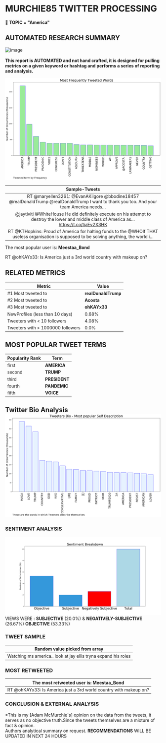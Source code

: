 # MURCHIE85 TWITTER PROCESSING 
&#x1F34E; **TOPIC = "America"**

## AUTOMATED RESEARCH SUMMARY

![image](https://marketingplatform.google.com/about/static/images/gmp/analytics-smb-benefit.jpg)
<br></br>
<b> This report is AUTOMATED and not hand crafted, it is designed for pulling metrics on a given keyword or hashtag and performs a series of reporting and analysis.</b>



![image](TWEETS.png)



|                **Sample-Tweets**        |
| :-------------: |
| RT @maryellen3261: @EvanAKilgore @bbodine18457 @realDonaldTrump @realDonaldTrump    I want to thank you too.  And your team  America needs… |
| @jaytiviti @WhiteHouse He did definitely execute on his attempt to destroy the lower and middle class of America as… https://t.co/tjaEv2X3HK |
| RT @KTHopkins: Proud of America for halting funds to the @WHOIf THAT useless organisation is supposed to be solving anything, the world i… |

The most popular user is: **Meestaa_Bond**
<div class="alert alert-block alert-danger"> RT @ohKAYx33: Is America just a 3rd world country with makeup on?</div>

## RELATED METRICS<br>
| Metric | Value |
| ------------- | ------------- |
| #1 Most tweeted to  | **realDonaldTrump** |
| #2 Most tweeted to  | **Acosta** |
| #3 Most tweeted to  | **ohKAYx33** |
| NewProfiles (less than 10 days) | 0.68%  |
| Tweeters with < 10 followers  | 4.08%|
| Tweeters with > 1000000 followers  | 0.0%  |



## MOST POPULAR TWEET TERMS 


| Popularity Rank  | Term |
| ------------- | ------------- |
| first  | **AMERICA**  |
| second  | **TRUMP**  |
| third  | **PRESIDENT** |
| fourth  | **PANDEMIC**  |
| fifth  | **VOICE**  |


## Twitter Bio Analysis![image](BIO.png)
### SENTIMENT ANALYSIS
![image](sentiment.png)
VIEWS WERE : **SUBJECTIVE**  (20.0%) & **NEGATIVELY-SUBJECTIVE** (26.67%) **OBJECTIVE** (53.33%)

### TWEET SAMPLE 
| Random value picked from array |
| ------------- |
|Watching ms america.. look at jay ellis tryna expand his roles |

### MOST RETWEETED 

| The most retweeted user is: **Meestaa_Bond**  |
| ------------- |
| RT @ohKAYx33: Is America just a 3rd world country with makeup on? |

### CONCLUSION & EXTERNAL ANALYSIS

*This is my [Adam McMurchie`s] opinion on the data from the tweets, it serves as no objective truth.Since the tweets themselves are a mixture of fact & opinion.<br>
Authors analytical summary on request.
**RECOMMENDATIONS** WILL BE UPDATED IN NEXT  24 HOURS <br>